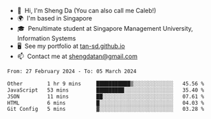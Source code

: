 <!---
tan-sd/tan-sd is a ✨ special ✨ repository because its `README.md` (this file) appears on your GitHub profile.
You can click the Preview link to take a look at your changes.
--->
- 👋  Hi, I'm Sheng Da (You can also call me Caleb!)
- 🌍  I'm based in Singapore
- 🎓  Penultimate student at Singapore Management University, Information Systems
- 🖥️  See my portfolio at [tan-sd.github.io](https://tan-sd.github.io/)
- 📫  Contact me at [shengdatan@gmail.com](mailto:shengdatan@gmail.com)

<!--START_SECTION:waka-->

```txt
From: 27 February 2024 - To: 05 March 2024

Other        1 hr 9 mins     ███████████▒░░░░░░░░░░░░░   45.56 %
JavaScript   53 mins         █████████░░░░░░░░░░░░░░░░   35.40 %
JSON         11 mins         ██░░░░░░░░░░░░░░░░░░░░░░░   07.61 %
HTML         6 mins          █░░░░░░░░░░░░░░░░░░░░░░░░   04.03 %
Git Config   5 mins          ▓░░░░░░░░░░░░░░░░░░░░░░░░   03.28 %
```

<!--END_SECTION:waka-->
